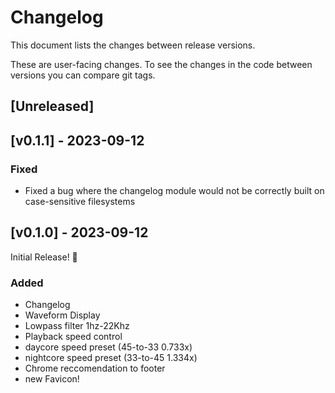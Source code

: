 # Changelog
This document lists the changes between release versions.

These are user-facing changes. To see the changes in the code between versions you can compare git tags.

## [Unreleased]

## [v0.1.1] - 2023-09-12
### Fixed

- Fixed a bug where the changelog module would not be correctly built on case-sensitive filesystems

## [v0.1.0] - 2023-09-12

Initial Release! 🎉

### Added

- Changelog
- Waveform Display
- Lowpass filter 1hz-22Khz
- Playback speed control
- daycore speed preset (45-to-33 0.733x)
- nightcore speed preset (33-to-45 1.334x)
- Chrome reccomendation to footer
- new Favicon!

